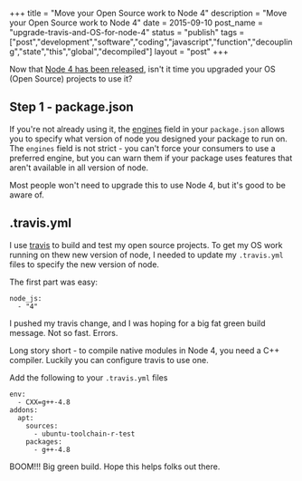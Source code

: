 +++
title = "Move your Open Source work to Node 4"
description = "Move your Open Source work to Node 4"
date = 2015-09-10
post_name = "upgrade-travis-and-OS-for-node-4"
status = "publish"
tags = ["post","development","software","coding","javascript","function","decoupling","state","this","global","decompiled"]
layout = "post"
+++

Now that [Node 4 has been released](https://nodejs.org/en/blog/release/v4.0.0/), isn't it time you upgraded your OS (Open Source) projects to use it?

## Step 1 - package.json

If you're not already using it, the [engines](https://docs.npmjs.com/files/package.json#engines) field in your `package.json` allows you to specify what version of node you designed your package to run on. The `engines` field is not strict - you can't force your consumers to use a preferred engine, but you can warn them if your package uses features that aren't available in all version of node.

Most people won't need to upgrade this to use Node 4, but it's good to be aware of.

## .travis.yml

I use [travis](https://travis-ci.org/) to build and test my open source projects. To get my OS work running on thew new version of node, I needed to update my `.travis.yml` files to specify the new version of node.

The first part was easy:

```
node_js:
  - "4"
```

I pushed my travis change, and I was hoping for a big fat green build message. Not so fast. Errors.

Long story short - to compile native modules in Node 4, you need a C++ compiler. Luckily you can configure travis to use one.

Add the following to your `.travis.yml` files

```
env:
  - CXX=g++-4.8
addons:
  apt:
    sources:
      - ubuntu-toolchain-r-test
    packages:
      - g++-4.8
```

BOOM!!! Big green build. Hope this helps folks out there.

